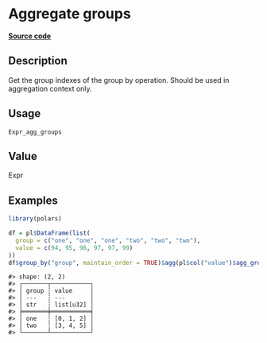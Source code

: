 
# Aggregate groups

[**Source code**](https://github.com/pola-rs/r-polars/tree/main/R/#L)

## Description

Get the group indexes of the group by operation. Should be used in
aggregation context only.

## Usage

<pre><code class='language-R'>Expr_agg_groups
</code></pre>

## Value

Expr

## Examples

``` r
library(polars)

df = pl$DataFrame(list(
  group = c("one", "one", "one", "two", "two", "two"),
  value = c(94, 95, 96, 97, 97, 99)
))
df$group_by("group", maintain_order = TRUE)$agg(pl$col("value")$agg_groups())
```

    #> shape: (2, 2)
    #> ┌───────┬───────────┐
    #> │ group ┆ value     │
    #> │ ---   ┆ ---       │
    #> │ str   ┆ list[u32] │
    #> ╞═══════╪═══════════╡
    #> │ one   ┆ [0, 1, 2] │
    #> │ two   ┆ [3, 4, 5] │
    #> └───────┴───────────┘
